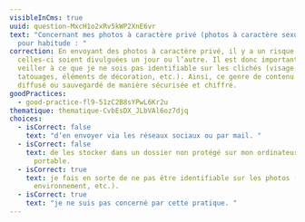 ```yaml
---
visibleInCms: true
uuid: question-MxcH1o2xRv5kWP2XnE6vr
text: "Concernant mes photos à caractère privé (photos à caractère sexuel), j’ai
  pour habitude : "
correction: En envoyant des photos à caractère privé, il y a un risque que
  celles-ci soient divulguées un jour ou l’autre. Il est donc important de
  veiller à ce que je ne sois pas identifiable sur les clichés (visage,
  tatouages, éléments de décoration, etc.). Ainsi, ce genre de contenu doit être
  diffusé ou sauvegardé de manière sécurisée et chiffré.
goodPractices:
  - good-practice-fl9-51zC2B8sYPwL6Kr2u
thematique: thematique-CvbEsDX_JLbVAl6oz7djq
choices:
  - isCorrect: false
    text: "d’en envoyer via les réseaux sociaux ou par mail. "
  - isCorrect: false
    text: de les stocker dans un dossier non protégé sur mon ordinateur ou mon
      portable.
  - isCorrect: true
    text: je fais en sorte de ne pas être identifiable sur les photos (visage,
      environnement, etc.).
  - isCorrect: true
    text: "je ne suis pas concerné par cette pratique. "
---
```


